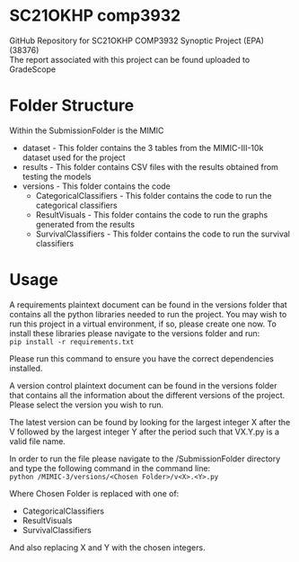 # SC21OKHP comp3932  
GitHub Repository for SC21OKHP COMP3932 Synoptic Project (EPA) (38376)  
The report associated with this project can be found uploaded to GradeScope
  
# Folder Structure  
Within the SubmissionFolder is the MIMIC
* dataset - This folder contains the 3 tables from the MIMIC-III-10k dataset used for the project  
* results - This folder contains CSV files with the results obtained from testing the models  
* versions - This folder contains the code  
  *  CategoricalClassifiers - This folder contains the code to run the categorical classifiers  
  *  ResultVisuals - This folder contains the code to run the graphs generated from the results  
  *  SurvivalClassifiers - This folder contains the code to run the survival classifiers  

# Usage
A requirements plaintext document can be found in the versions folder that contains all the python libraries needed to run the project. You may wish to run this project in a virtual environment, if so, please create one now. To install these libraries please navigate to the versions folder and run:  
```pip install -r requirements.txt```  

Please run this command to ensure you have the correct dependencies installed.  
  
A version control plaintext document can be found in the versions folder that contains all the information about the different versions of the project. Please select the version you wish to run.  
  
The latest version can be found by looking for the largest integer X after the V followed by the largest integer Y after the period such that VX.Y.py is a valid file name.  
  
In order to run the file please navigate to the /SubmissionFolder directory and type the following command in the command line:  
```python /MIMIC-3/versions/<Chosen Folder>/v<X>.<Y>.py```

Where Chosen Folder is replaced with one of:
* CategoricalClassifiers
* ResultVisuals
* SurvivalClassifiers

And also replacing X and Y with the chosen integers.  

